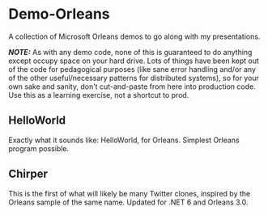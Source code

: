 # Demo-Orleans
A collection of Microsoft Orleans demos to go along with my presentations.

***NOTE:*** As with any demo code, none of this is guaranteed to do anything except occupy space on your hard drive. Lots of things have been kept out of the code for pedagogical purposes (like sane error handling and/or any of the other useful/necessary patterns for distributed systems), so for your own sake and sanity, don't cut-and-paste from here into production code. Use this as a learning exercise, not a shortcut to prod.

## HelloWorld
Exactly what it sounds like: HelloWorld, for Orleans. Simplest Orleans program possible.

## Chirper
This is the first of what will likely be many Twitter clones, inspired by the Orleans sample of the same name. Updated for .NET 6 and Orleans 3.0.

